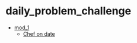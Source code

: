 # daily_problem_challenge
- [mod_1](https://github.com/siddharthteli/daily_problem_challenge/tree/master/mod_1)
    - [Chef on date](https://www.codechef.com/submit/CHEFONDATE)